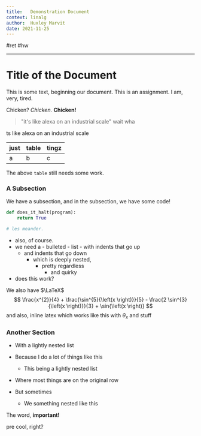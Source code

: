 ```yaml
---
title:   Demonstration Document
context: linalg
author:  Huxley Marvit
date: 2021-11-25
---
```


#ret #hw 

***

# Title of the Document

This is some text, beginning our document. This is an assignment. I am, very, tired.

Chicken? *Chicken.* **Chicken!**

> "it's like alexa on an industrial scale"
> wait wha

ts like alexa on an industrial scale


| just | table | tingz |
| ---- | ----- | ----- |
| a    | b     | c     |

The above `table` still needs some work.


### A Subsection

We have a subsection, and in the subsection, we have some code!

```py
def does_it_halt(program):
	return True

# les meander.
```


- also, of course.
- we need a
		- bulleted
		- list
			- with indents that go up
	- and indents that go down
		- which is deeply nested,
			- pretty regardless
				- and quirky
- does this work?


We also have $\LaTeX$
$$
\frac{x^{2}}{4} + \frac{\sin^{5}{\left(x \right)}}{5} - \frac{2 \sin^{3}{\left(x \right)}}{3} + \sin{\left(x \right)}
$$
and also, $\textrm{inline latex which works like this with}\ \theta_x$ and stuff


### Another Section

- With a lightly nested list
- Because I do a lot of things like this
	- This being a lightly nested list
	
- Where most things are on the original row
- But sometimes
	- We something nested like this

The word, **important!**

pre cool, right?



